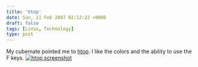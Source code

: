 ```yaml
---
title: 'htop'
date: Sun, 11 Feb 2007 02:12:22 +0000
draft: false
tags: [Linux, Technology]
type: post
---
```


My cubemate pointed me to [htop](http://htop.sourceforge.net/). I like the colors and the ability to use the F keys. [![htop screenshot](http://zeusville.files.wordpress.com/2007/02/htop.png)](http://zeusville.files.wordpress.com/2007/02/htop.png "htop screenshot")